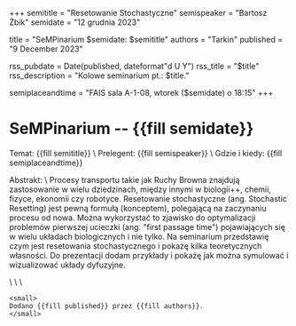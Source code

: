 +++
semititle = "Resetowanie Stochastyczne"
semispeaker = "Bartosz Żbik"
semidate = "12 grudnia 2023"

title = "SeMPinarium $semidate: $semititle"
authors = "Tarkin"
published = "9 December 2023"

rss_pubdate = Date(published, dateformat"d U Y")
rss_title = "$title"
rss_description = "Kolowe seminarium pt.: $title."

semiplaceandtime = "FAIS sala A-1-08, wtorek ($semidate) o 18:15"
+++

# SeMPinarium -- {{fill semidate}}

Temat: {{fill semititle}} \\
Prelegent: {{fill semispeaker}} \\
Gdzie i kiedy: {{fill semiplaceandtime}}

Abstrakt: \\
Procesy transportu takie jak Ruchy Browna znajdują zastosowanie w wielu dziedzinach, między innymi w biologii++, chemii, fizyce, ekonomii czy robotyce.
Resetowanie stochastyczne (ang. Stochastic Resetting) jest pewną formułą (konceptem), polegającą na zaczynaniu procesu od nowa.
Można wykorzystać to zjawisko do optymalizacji problemów pierwszej ucieczki (ang. "first passage time") pojawiających się w wielu układach biologicznych i nie tylko.
Na seminarium przedstawię czym jest resetowania stochastycznego i pokażę kilka teoretycznych własności.
Do prezentacji dodam przykłady i pokażę jak można symulować i wizualizować układy dyfuzyjne.

\\ \\ \\
~~~
<small>
Dodano {{fill published}} przez {{fill authors}}.
</small>
~~~
